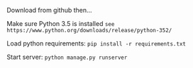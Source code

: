 Download from github then...

Make sure Python 3.5 is installed
```see https://www.python.org/downloads/release/python-352/```

Load python requirements:
```pip install -r requirements.txt```

Start server:
```python manage.py runserver```
